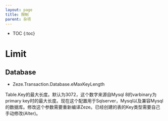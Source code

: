 ```yaml
---
layout: page
title: 限制
parent: 杂项
---
```


* TOC
{:toc}

# Limit

## Database
* Zeze.Transaction.Database.eMaxKeyLength

Table.Key的最大长度。默认为3072，这个数字来源自Mysql 8的varbinary为
primary key时的最大长度。现在这个配置用于Sqlserver，Mysql以及兼容Mysql
的数据库。修改这个参数需要重新编译Zeze。已经创建的表的Key类型需要自己
手动修改(Alter)。
